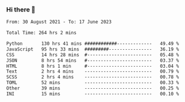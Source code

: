 ### Hi there 👋

<!--
**dominoto/dominoto** is a ✨ _special_ ✨ repository because its `README.md` (this file) appears on your GitHub profile.

Here are some ideas to get you started:

- 🔭 I’m currently working on ...
- 🌱 I’m currently learning ...
- 👯 I’m looking to collaborate on ...
- 🤔 I’m looking for help with ...
- 💬 Ask me about ...
- 📫 How to reach me: ...
- 😄 Pronouns: ...
- ⚡ Fun fact: ...
-->
<!--START_SECTION:waka-->

```txt
From: 30 August 2021 - To: 17 June 2023

Total Time: 264 hrs 2 mins

Python       130 hrs 41 mins ############-------------   49.49 %
JavaScript   95 hrs 33 mins  #########----------------   36.19 %
CSS          14 hrs 28 mins  #------------------------   05.48 %
JSON         8 hrs 54 mins   #------------------------   03.37 %
HTML         8 hrs 1 min     #------------------------   03.04 %
Text         2 hrs 4 mins    -------------------------   00.79 %
SCSS         2 hrs 4 mins    -------------------------   00.78 %
TOML         52 mins         -------------------------   00.33 %
Other        39 mins         -------------------------   00.25 %
INI          15 mins         -------------------------   00.10 %
```

<!--END_SECTION:waka-->
